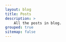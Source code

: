 ```yaml
---
layout: blog
title: Posts
description: >
    All the posts in blog.
grouped: true
sitemap: false
---
```

